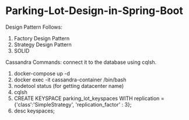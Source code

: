# Parking-Lot-Design-in-Spring-Boot

Design Pattern Follows:

1. Factory Design Pattern
2. Strategy Design Pattern
3. SOLID

Cassandra Commands: connect it to the database using cqlsh.
1. docker-compose up -d
2. docker exec -it cassandra-container /bin/bash
3. nodetool status (for getting datacenter name)
3. cqlsh
4. CREATE KEYSPACE parking_lot_keyspaces
WITH replication = {'class':'SimpleStrategy', 'replication_factor' : 3};
5. desc keyspaces;